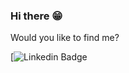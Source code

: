 ### Hi there 😁

Would you like to find me?

[![Linkedin Badge](https://img.shields.io/badge/-LinkedIn-blue?style=flat-square&logo=Linkedin&logoColor=white&link=https://www.linkedin.com/in/alana-corr%C3%AAa-55b174109/)
